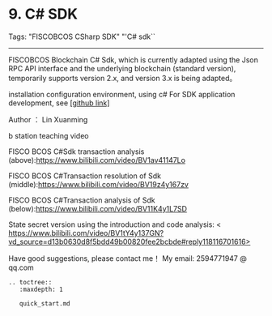 # 9. C# SDK

Tags: "FISCOBCOS CSharp SDK" "'C# sdk``

----

FISCOBCOS Blockchain C# Sdk, which is currently adapted using the Json RPC API interface and the underlying blockchain (standard version), temporarily supports version 2.x, and version 3.x is being adapted。

installation configuration environment, using c# For SDK application development, see [[github link]](https://github.com/FISCO-BCOS/csharp-sdk)


Author ： Lin Xuanming

b station teaching video

FISCO BCOS C#Sdk transaction analysis (above):<https://www.bilibili.com/video/BV1av41147Lo>

FISCO BCOS C#Transaction resolution of Sdk (middle):<https://www.bilibili.com/video/BV19z4y167zv>

FISCO BCOS C#Transaction analysis of Sdk (below):<https://www.bilibili.com/video/BV11K4y1L7SD>

State secret version using the introduction and code analysis: < https://www.bilibili.com/video/BV1tY4y137GN?vd_source=d13b0630d8f5bdd49b00820fee2bcbde#reply118116701616>

Have good suggestions, please contact me！ My email: 2594771947 @ qq.com

```eval_rst
.. toctree::
   :maxdepth: 1

   quick_start.md
```
